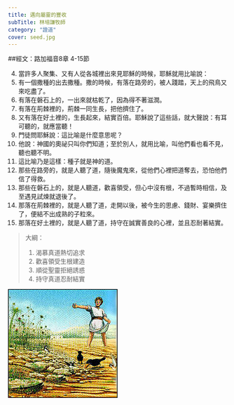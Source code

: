 ```yaml
---
title: 邁向屬靈的豐收
subTitle: 林培謙牧師
category: "證道"
cover: seed.jpg
---
```

##經文：路加福音8章 4-15節

4. 當許多人聚集、又有人從各城裡出來見耶穌的時候，耶穌就用比喻說：
5. 有一個撒種的出去撒種。撒的時候，有落在路旁的，被人踐踏，天上的飛鳥又來吃盡了。
6. 有落在磐石上的，一出來就枯乾了，因為得不著滋潤。
7. 有落在荊棘裡的，荊棘一同生長，把他擠住了。
8. 又有落在好土裡的，生長起來，結實百倍。耶穌說了這些話，就大聲說：有耳可聽的，就應當聽！
9. 門徒問耶穌說：這比喻是什麼意思呢？
10. 他說：神國的奧祕只叫你們知道；至於別人，就用比喻，叫他們看也看不見，聽也聽不明。
11. 這比喻乃是這樣：種子就是神的道。
12. 那些在路旁的，就是人聽了道，隨後魔鬼來，從他們心裡把道奪去，恐怕他們信了得救。
13. 那些在磐石上的，就是人聽道，歡喜領受，但心中沒有根，不過暫時相信，及至遇見試煉就退後了。
14. 那落在荊棘裡的，就是人聽了道，走開以後，被今生的思慮、錢財、宴樂擠住了，便結不出成熟的子粒來。
15. 那落在好土裡的，就是人聽了道，持守在誠實善良的心裡，並且忍耐著結實。

> 大綱：
>1. 渴慕真道熱切追求
>2. 歡喜領受生根建造
>3. 順從聖靈拒絕誘惑
>4. 持守真道忍耐結實

![](./seed.jpg)






